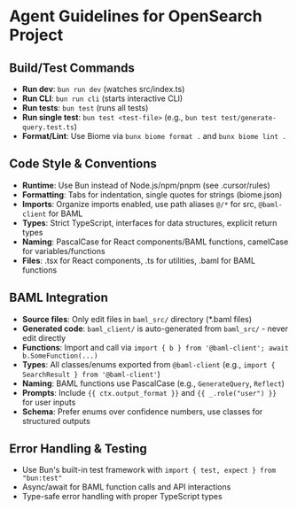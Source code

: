 # Agent Guidelines for OpenSearch Project

## Build/Test Commands
- **Run dev**: `bun run dev` (watches src/index.ts)
- **Run CLI**: `bun run cli` (starts interactive CLI)
- **Run tests**: `bun test` (runs all tests)
- **Run single test**: `bun test <test-file>` (e.g., `bun test test/generate-query.test.ts`)
- **Format/Lint**: Use Biome via `bunx biome format .` and `bunx biome lint .`

## Code Style & Conventions
- **Runtime**: Use Bun instead of Node.js/npm/pnpm (see .cursor/rules)
- **Formatting**: Tabs for indentation, single quotes for strings (biome.json)
- **Imports**: Organize imports enabled, use path aliases `@/*` for src, `@baml-client` for BAML
- **Types**: Strict TypeScript, interfaces for data structures, explicit return types
- **Naming**: PascalCase for React components/BAML functions, camelCase for variables/functions
- **Files**: .tsx for React components, .ts for utilities, .baml for BAML functions

## BAML Integration
- **Source files**: Only edit files in `baml_src/` directory (*.baml files)
- **Generated code**: `baml_client/` is auto-generated from `baml_src/` - never edit directly
- **Functions**: Import and call via `import { b } from '@baml-client'; await b.SomeFunction(...)`
- **Types**: All classes/enums exported from `@baml-client` (e.g., `import { SearchResult } from '@baml-client'`)
- **Naming**: BAML functions use PascalCase (e.g., `GenerateQuery`, `Reflect`)
- **Prompts**: Include `{{ ctx.output_format }}` and `{{ _.role("user") }}` for user inputs
- **Schema**: Prefer enums over confidence numbers, use classes for structured outputs

## Error Handling & Testing
- Use Bun's built-in test framework with `import { test, expect } from "bun:test"`
- Async/await for BAML function calls and API interactions
- Type-safe error handling with proper TypeScript types